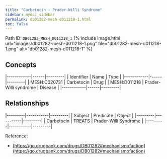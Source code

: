 ```yaml
---
title: "Carbetocin - Prader-Willi Syndrome"
sidebar: mydoc_sidebar
permalink: db01282-mesh-d011218-1.html
toc: false 
---
```



Path ID: `DB01282_MESH_D011218_1`
{% include image.html url="images/db01282-mesh-d011218-1.png" file="db01282-mesh-d011218-1.png" alt="db01282-mesh-d011218-1" %}

## Concepts

|------------|------|---------|
| Identifier | Name | Type    |
|------------|------|---------|
| MESH:C020731 | Carbetocin | Drug |
| MESH:D011218 | Prader-Willi syndrome | Disease |
|------------|------|---------|

## Relationships

|---------|-----------|---------|
| Subject | Predicate | Object  |
|---------|-----------|---------|
| Carbetocin | TREATS | Prader-Willi Syndrome |
|---------|-----------|---------|

Reference: 
  - [https://go.drugbank.com/drugs/DB01282#mechanismofaction](https://go.drugbank.com/drugs/DB01282#mechanismofaction)
